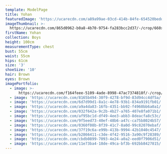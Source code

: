 ```yaml
---
template: ModelPage
title: Yohan
featuredImage: 'https://ucarecdn.com/a89a99ae-03cd-414b-84fe-654520beddef/'
imageThumbnail: >-
  https://ucarecdn.com/865d0962-b0a8-4b70-9754-fa283bcc2d37/-/crop/660x903/450,16/-/preview/
firstName: Yohan
collection: Boys
height: 100cm
measurementType: chest
bust: 55cm
waist: 55cm
hips: 61cm
size: '3'
shoeSize: '10'
hair: Brown
eyes: Brown
imagePortfolio:
  - image: >-
      https://ucarecdn.com/f164feee-5109-4ade-8998-47ac7374818f/-/crop/1222x1797/134,3/-/preview/
  - image: 'https://ucarecdn.com/8165b494-30f9-4278-bf9d-83d94cc4df5a/'
  - image: 'https://ucarecdn.com/6d7d99d1-8a1c-4e78-93b1-834a9191fb01/'
  - image: 'https://ucarecdn.com/a9a4da83-16fb-4351-bb92-f4960bb6a0a1/'
  - image: 'https://ucarecdn.com/032f642a-9c2b-4b27-a765-407e8fa071b1/'
  - image: 'https://ucarecdn.com/af95bc1d-df49-4ee3-abb3-8deacfa8c53c/'
  - image: 'https://ucarecdn.com/9f5eed73-40ef-48b6-a47c-ca75b8024b57/'
  - image: 'https://ucarecdn.com/0360f08b-8f39-41c7-8a0d-99c82070ebaf/'
  - image: 'https://ucarecdn.com/37f19c6a-e99b-413b-9994-42b1040c4547/'
  - image: 'https://ucarecdn.com/b2866411-c3de-4f42-9516-3a90c9f28389/'
  - image: 'https://ucarecdn.com/cbdb0899-7093-4e24-a0a2-eed0f7906d51/'
  - image: 'https://ucarecdn.com/11e73ba4-18de-49ca-bf3b-692bb8427815/'
---
```


